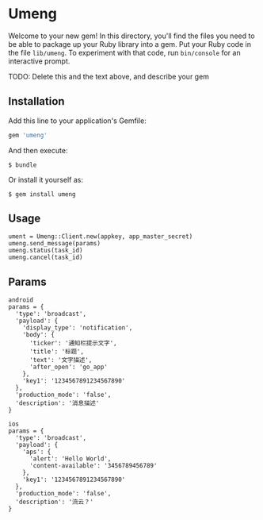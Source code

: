 # Umeng

Welcome to your new gem! In this directory, you'll find the files you need to be able to package up your Ruby library into a gem. Put your Ruby code in the file `lib/umeng`. To experiment with that code, run `bin/console` for an interactive prompt.

TODO: Delete this and the text above, and describe your gem

## Installation

Add this line to your application's Gemfile:

```ruby
gem 'umeng'
```

And then execute:

    $ bundle

Or install it yourself as:

    $ gem install umeng

## Usage
```
ument = Umeng::Client.new(appkey, app_master_secret)
umeng.send_message(params)
umeng.status(task_id)
umeng.cancel(task_id)
```

## Params
```
android
params = {
  'type': 'broadcast',
  'payload': {
    'display_type': 'notification',
    'body': {
      'ticker': '通知栏提示文字',
      'title': '标题',
      'text': '文字描述',
      'after_open': 'go_app'
    },
    'key1': '1234567891234567890'
  },
  'production_mode': 'false',
  'description': '消息描述'
}
```

```
ios
params = {
  'type': 'broadcast',
  'payload': {
    'aps': {
      'alert': 'Hello World',
      'content-available': '3456789456789'
    },
    'key1': '1234567891234567890'
  },
  'production_mode': 'false',
  'description': '流云？'
}
```


